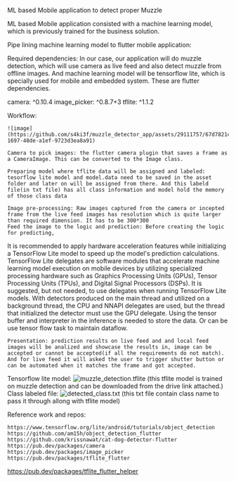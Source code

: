 ML based Mobile application to detect proper Muzzle


ML based Mobile application consisted with a machine learning model, which is previously trained for the business solution.

Pipe lining machine learning model to flutter mobile application:

Required dependencies:
	In our case, our application will do muzzle detection, which will use camera as live feed and also detect muzzle from offline images. And machine learning model will be tensorflow lite, which is specially used for mobile and embedded system.
These are flutter dependencies.

camera: ^0.10.4
image_picker: ^0.8.7+3
tflite: ^1.1.2

Workflow:

	![image](https://github.com/s4ki3f/muzzle_detector_app/assets/29111757/67d7821c-1697-48de-a1ef-9723d3ea8a91)

	Camera to pick images: the flutter camera plugin that saves a frame as a CameraImage. This can be converted to the Image class.

	Preparing model where tflite data will be assigned and labeled: tesorflow lite model and model.data need to be saved in the asset folder and later on will be assigned from there. And this labeld file(in txt file) has all class information and model hold the memory of those class data

	Image pre-processing: Raw images captured from the camera or incepted frame from the live feed images has resolution which is quite larger than required dimension. It has to be 300*300 
	Feed the image to the logic and prediction: Before creating the logic for predicting,
It is recommended to apply hardware acceleration features while initializing a TensorFlow Lite model to speed up the model's prediction calculations.
TensorFlow Lite delegates are software modules that accelerate machine learning model execution on mobile devices by utilizing specialized processing hardware such as Graphics Processing Units (GPUs), Tensor Processing Units (TPUs), and Digital Signal Processors (DSPs). It is suggested, but not needed, to use delegates when running TensorFlow Lite models.
With detectors produced on the main thread and utilized on a background thread, the CPU and NNAPI delegates are used, but the thread that initialized the detector must use the GPU delegate.
Using the tensor buffer and interpreter in the inference is needed to store the data. Or can be use tensor flow task to maintain dataflow.

	Presentation: prediction results on live feed and and local feed images will be analized and showcase the results in, image can be accepted or cannot be accepted(if all the requirements do not match). And for live feed it will asked the user to trigger shutter button or can be automated when it matches the frame and got accepted.


Tensorflow lite model: ![muzzle_detection.tflite](https://drive.google.com/file/d/1_T4xMNVAsscqOpN9CQOvxEoOayWNP2da/view?usp=share_link)
(this tflite model is trained on muzzle detection and can be downloaded from the drive link attached.)
Class labeled file: ![detected_class.txt](https://drive.google.com/file/d/1aY_FRdyRhgG1NsNbfSU5SXkw8e3jf7It/view?usp=share_link)
(this txt file contain class name to pass it through allong with tflite model)


Reference work and repos:

	https://www.tensorflow.org/lite/android/tutorials/object_detection
	https://github.com/am15h/object_detection_flutter
	https://github.com/krissnawat/cat-dog-detector-flutter
	https://pub.dev/packages/camera
	https://pub.dev/packages/image_picker
	https://pub.dev/packages/tflite_flutter
https://pub.dev/packages/tflite_flutter_helper	

